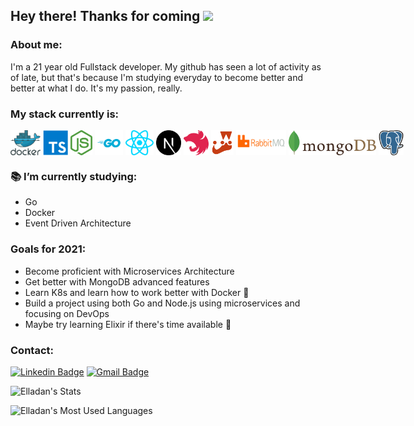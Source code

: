## Hey there! Thanks for coming <img width=50 src="https://camo.githubusercontent.com/63371d36886ee658f5a97401f393e1ab1684b2fd3de674b8f5efc7d410b2a3d0/68747470733a2f2f6d656469612e67697068792e636f6d2f6d656469612f57556c706c634d704f43456d5447427442572f67697068792e676966" /> 

### About me:
I'm a 21 year old Fullstack developer. My github has seen a lot of activity as of late, but that's because I'm studying everyday to become better and better at what I do. It's my passion, really.
<br>

### My stack currently is:
<center>
  <div style="display:flex; justify-content:space-around; width: 100%;">
    <img src="https://github.com/ElladanTasartir/ElladanTasartir/blob/master/assets/docker.svg" height="40px"/>&nbsp;
    <img src="https://github.com/ElladanTasartir/ElladanTasartir/blob/master/assets/typescript.svg" height="40px"/>&nbsp;
    <img src="https://github.com/ElladanTasartir/ElladanTasartir/blob/master/assets/nodejs.svg" height="40px"/>&nbsp;
    <img src="https://github.com/ElladanTasartir/ElladanTasartir/blob/master/assets/go.svg" height="40px"/>&nbsp;
    <img src="https://github.com/ElladanTasartir/ElladanTasartir/blob/master/assets/reactjs.svg" height="40px"/>&nbsp;
    <img src="https://github.com/ElladanTasartir/ElladanTasartir/blob/master/assets/nextjs.svg" height="40px"/>&nbsp;
    <img src="https://github.com/ElladanTasartir/ElladanTasartir/blob/master/assets/nestjs.svg" height="40px"/>&nbsp;
    <img src="https://github.com/ElladanTasartir/ElladanTasartir/blob/master/assets/jest.svg" height="40px"/>&nbsp;
    <img src="https://github.com/ElladanTasartir/ElladanTasartir/blob/master/assets/rabbitmq.svg" height="40px"/>&nbsp;
    <img src="https://github.com/ElladanTasartir/ElladanTasartir/blob/master/assets/mongodb.svg" height="40px"/>&nbsp;
    <img src="https://github.com/ElladanTasartir/ElladanTasartir/blob/master/assets/postgres.svg" height="40px"/>&nbsp;
  </div>
</center>

### 📚 I’m currently studying:
- Go
- Docker
- Event Driven Architecture

### Goals for 2021:
- Become proficient with Microservices Architecture
- Get better with MongoDB advanced features
- Learn K8s and learn how to work better with Docker 🐋
- Build a project using both Go and Node.js using microservices and focusing on DevOps
- Maybe try learning Elixir if there's time available 🤔

### Contact:

[![Linkedin Badge](https://img.shields.io/badge/-ErickMalta-blue?style=flat-square&logo=Linkedin&logoColor=white&link=https://www.linkedin.com/in/erick-malta-8597a1197/)](https://www.linkedin.com/in/erick-malta-8597a1197/)
[![Gmail Badge](https://img.shields.io/badge/-Gmail-c14438?style=flat-square&logo=Gmail&logoColor=white&link=mailto:erickmalta100@gmail.com)](mailto:erickmalta100@gmail.com)

![Elladan's Stats](https://github-readme-stats.vercel.app/api?username=ElladanTasartir&show_icons=true&theme=tokyonight)

![Elladan's Most Used Languages](https://github-readme-stats.vercel.app/api/top-langs/?username=ElladanTasartir&hide=html&layout=compact&show_icons=true&theme=tokyonight)

